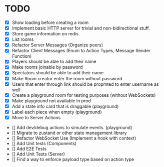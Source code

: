 # TODO

- [x] Show loading before creating a room
- [x] Implement basic HTTP server for trivial and non-bidirectional stuff.
- [x] Store game information on redis.
- [x] List rooms
- [x] Refactor Server Messages (Organize peers)
- [x] Refactor Client Messages (Enum to Action Types, Message Sender Function)
- [x] Players should be able to add their name
- [x] Make rooms joinable by password
- [x] Spectators should be able to add their name
- [x] Make Room creator enter the room without password
- [x] Users that enter through link should be propmted to enter username as well
- [x] Create a playground room for testing purposes (without WebSockets)
- [x] Make playground not available in prod
- [x] Add a state info card that is draggable (playground)
- [x] Label each piece when empty (playground)
- [x] Move to Server Actions 
- [] Add dev/debug actions to simulate events. (playground)
- [] Migrate to zustand or other state management library
- [] Refactor WebSocket Use (Implement a hook with context)
- [] Add Unit tests (Components)
- [] Add E2E Tests
- [] Add Unit Tests (Server)
- [] Find a way to enforce payload type based on action type